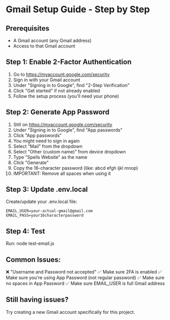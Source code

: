 # Gmail Setup Guide - Step by Step

## Prerequisites
- A Gmail account (any Gmail address)
- Access to that Gmail account

## Step 1: Enable 2-Factor Authentication
1. Go to https://myaccount.google.com/security
2. Sign in with your Gmail account
3. Under "Signing in to Google", find "2-Step Verification"
4. Click "Get started" if not already enabled
5. Follow the setup process (you'll need your phone)

## Step 2: Generate App Password
1. Still on https://myaccount.google.com/security
2. Under "Signing in to Google", find "App passwords"
3. Click "App passwords"
4. You might need to sign in again
5. Select "Mail" from the dropdown
6. Select "Other (custom name)" from device dropdown
7. Type "Spells Website" as the name
8. Click "Generate"
9. Copy the 16-character password (like: abcd efgh ijkl mnop)
10. IMPORTANT: Remove all spaces when using it

## Step 3: Update .env.local
Create/update your .env.local file:
```
EMAIL_USER=your-actual-gmail@gmail.com
EMAIL_PASS=your16characterpassword
```

## Step 4: Test
Run: node test-email.js

## Common Issues:
❌ "Username and Password not accepted"
✅ Make sure 2FA is enabled
✅ Make sure you're using App Password (not regular password)
✅ Make sure no spaces in App Password
✅ Make sure EMAIL_USER is full Gmail address

## Still having issues?
Try creating a new Gmail account specifically for this project.
